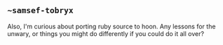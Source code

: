 ## `~samsef-tobryx`
Also, I'm curious about porting ruby source to hoon.  Any lessons for the unwary, or things you might do differently if you could do it all over?